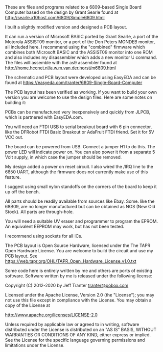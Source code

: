 These are files and programs related to a 6809-based Single Board
Computer based on the design by Grant Searle found at
http://searle.x10host.com/6809/Simple6809.html

I built a slightly modified version and designed a PCB layout.

It can run a version of Microsoft BASIC ported by Grant Searle, a port
of the Motorola ASSIST09 monitor, or a port of the Don Peters MONDEB
monitor, all included here. I recommend using the "combined" firmware
which combines both Microsoft BASIC and the ASSIST09 monitor into one
ROM and also includes my disassembler which adds a new monitor U
command. The files will assemble with the as9 assembler found at
http://home.hccnet.nl/a.w.m.van.der.horst/m6809.html

The schematic and PCB layout were developed using EasyEDA and can be
found at https://easyeda.com/tranter/6809-Single-Board-Computer

The PCB layout has been verified as working. If you want to build your
own version you are welcome to use the design files. Here are some
notes on building it:

PCBs can be manufactured very inexpensively and quickly from JLPCB,
which is partnered with EasyEDA.com.

You will need an FTDI USB to serial breakout board with 6 pin
connector, like the DFRobot FTDI Basic Breakout or AdaFruit FTDI
friend. Set it for 5V VCC out.

The board can be powered from USB. Connect a jumper H1 to do this. The
power LED will indicate power on. You can also power it from a
separate 5 Volt supply, in which case the jumper should be removed.

My design added a power on reset circuit. I also wired the /IRQ line
to the 6850 UART, although the firmware does not currently make use of
this feature.

I suggest using small nylon standoffs on the corners of the board to
keep it up off the bench.

All parts should be readily available from sources like Ebay. Some.
like the 68B09, are no longer manufactured but can be obtained as NOS
(New Old Stock). All parts are through-hole.

You will need a suitable UV eraser and programmer to program the
EPROM. An equivalent EEPROM may work, but has not been tested.

I recommend using sockets for all ICs.

The PCB layout is Open Source Hardware, licensed under the The TAPR
Open Hardware License. You are welcome to build the circuit and use my
PCB layout.
See https://web.tapr.org/OHL/TAPR_Open_Hardware_License_v1.0.txt

Some code here is entirely written by me and others are ports of
existing software. Software written by me is released under the
following license:

Copyright (C) 2012-2020 by Jeff Tranter <tranter@pobox.com>

Licensed under the Apache License, Version 2.0 (the "License");
you may not use this file except in compliance with the License.
You may obtain a copy of the License at

  http://www.apache.org/licenses/LICENSE-2.0

Unless required by applicable law or agreed to in writing, software
distributed under the License is distributed on an "AS IS" BASIS,
WITHOUT WARRANTIES OR CONDITIONS OF ANY KIND, either express or implied.
See the License for the specific language governing permissions and
limitations under the License.
